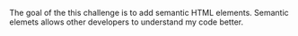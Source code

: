 The goal of the this challenge is to add semantic HTML elements. Semantic elemets allows other developers to understand my code better. 